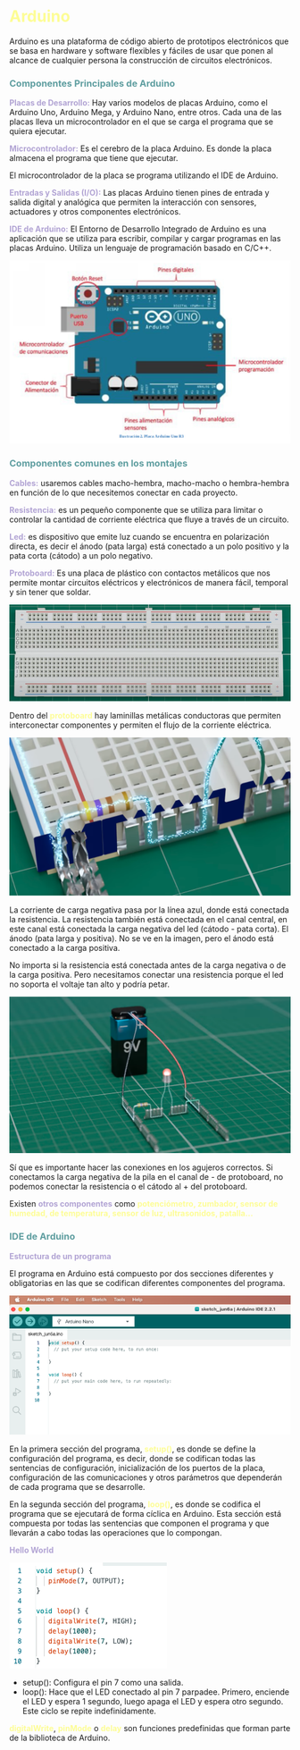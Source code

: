 # <span style="color: #FDFD96;">Arduino</span>

Arduino es una plataforma de código abierto de prototipos electrónicos que se basa en hardware y software flexibles y fáciles de usar que ponen al alcance de cualquier persona la construcción de circuitos electrónicos.

### <span style="color: #5F9EA0;">Componentes Principales de Arduino</span>

<span style="color: #B2A4D4;">**Placas de Desarrollo:**</span>
Hay varios modelos de placas Arduino, como el Arduino Uno, Arduino Mega, y Arduino Nano, entre otros. Cada una de las placas lleva un microcontrolador en el que se carga el programa que se quiera ejecutar.

<span style="color: #B2A4D4;">**Microcontrolador:**</span>
Es el cerebro de la placa Arduino. Es donde la placa almacena el programa que tiene que ejecutar.

El microcontrolador de la placa se programa utilizando el IDE de Arduino.

<span style="color: #B2A4D4;">**Entradas y Salidas (I/O):**</span>
Las placas Arduino tienen pines de entrada y salida digital y analógica que permiten la interacción con sensores, actuadores y otros componentes electrónicos.

<span style="color: #B2A4D4;">**IDE de Arduino:**</span>
El Entorno de Desarrollo Integrado de Arduino es una aplicación que se utiliza para escribir, compilar y cargar programas en las placas Arduino. Utiliza un lenguaje de programación basado en C/C++.

![EsquemaArduino](image1.png)

### <span style="color: #5F9EA0;">Componentes comunes en los montajes</span>

<span style="color: #B2A4D4;">**Cables:**</span> usaremos cables macho-hembra, macho-macho o hembra-hembra en función de lo que necesitemos conectar en cada proyecto.

<span style="color: #B2A4D4;">**Resistencia:**</span> es un pequeño componente que se utiliza para limitar o controlar la cantidad de corriente eléctrica que fluye a través de un circuito.

<span style="color: #B2A4D4;">**Led:**</span> es dispositivo que emite luz cuando se encuentra en polarización directa, es decir el ánodo (pata larga) está conectado a un polo positivo y la pata corta (cátodo) a un polo negativo.

<span style="color: #B2A4D4;">**Protoboard:**</span>
Es una placa de plástico con contactos metálicos que nos permite montar circuitos eléctricos y electrónicos de manera fácil, temporal y sin tener que soldar.

![IDEArduino](image3.png)

Dentro del <span style="color: #FDFD96;">**protoboard**</span> hay laminillas metálicas conductoras que permiten interconectar componentes y permiten el flujo de la corriente eléctrica.

![IDEArduino](image4.png)

La corriente de carga negativa pasa por la línea azul, donde está conectada la resistencia. La resistencia también está conectada en el canal central, en este canal está conectada la carga negativa del led (cátodo - pata corta). El ánodo (pata larga y positiva). No se ve en la imagen, pero el ánodo está conectado a la carga positiva.

No importa si la resistencia está conectada antes de la carga negativa o de la carga positiva. Pero necesitamos conectar una resistencia porque el led no soporta el voltaje tan alto y podría petar.

![IDEArduino](image5.png)

Sí que es importante hacer las conexiones en los agujeros correctos. Si conectamos la carga negativa de la pila en el canal de - de protoboard, no podemos conectar la resistencia o el cátodo al + del protoboard.

Existen <span style="color: #B2A4D4;">**otros componentes**</span> como <span style="color: #FDFD96;">**potenciómetro, zumbador, sensor de humedad, de temperatura, sensor de luz, ultrasonidos, patalla...**</span>

### <span style="color: #5F9EA0;">IDE de Arduino</span>

<span style="color: #B2A4D4;">**Estructura de un programa**</span>

El programa en Arduino está compuesto por dos secciones diferentes y obligatorias en las que se codifican diferentes componentes del programa.

![IDEArduino](image2.png)

En la primera sección del programa, <span style="color: #FDFD96;">**setup()**</span>, es donde se define la configuración del programa, es decir, donde se codifican todas las sentencias de configuración, inicialización de los puertos de la placa, configuración de las comunicaciones y otros parámetros que dependerán de cada programa que se desarrolle.

En la segunda sección del programa, <span style="color: #FDFD96;">**loop()**</span>, es donde se codifica el programa que se ejecutará de forma cíclica en Arduino. Esta sección está compuesta por todas las sentencias que componen el programa y que llevarán a cabo todas las operaciones que lo compongan.

<span style="color: #B2A4D4;">**Hello World**</span>

![IDEArduino](image6.png)

- setup(): Configura el pin 7 como una salida.
- loop(): Hace que el LED conectado al pin 7 parpadee. Primero, enciende el LED y espera 1 segundo, luego apaga el LED y espera otro segundo. Este ciclo se repite indefinidamente.

<span style="color: #FDFD96;">**digitalWrite**</span>, <span style="color: #FDFD96;">**pinMode**</span> o <span style="color: #FDFD96;">**delay**</span> son funciones predefinidas que forman parte de la biblioteca de Arduino.
